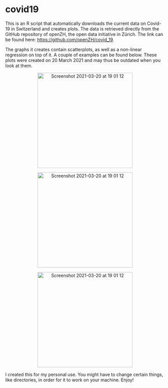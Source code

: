 # covid19

This is an R script that automatically downloads the current data on Covid-19 in Switzerland and creates plots. The data is retrieved directly from the GitHub repository of openZH, the open data initiative in Zürich. The link can be found here: https://github.com/openZH/covid_19. 

The graphs it creates contain scatterplots, as well as a non-linear regression on top of it. A couple of examples can be found below. These plots were created on 20 March 2021 and may thus be outdated when you look at them.

<p align='center'>
<img width="300" alt="Screenshot 2021-03-20 at 19 01 12" src="https://user-images.githubusercontent.com/61436958/111885987-5efdf480-89cb-11eb-9b47-00f25b1977f0.jpeg">
</p>

<p align='center'>
<img width="300" alt="Screenshot 2021-03-20 at 19 01 12" src="https://user-images.githubusercontent.com/61436958/111886068-c025c800-89cb-11eb-9535-47d252ff428d.jpeg">
</p>

<p align='center'>
<img width="300" alt="Screenshot 2021-03-20 at 19 01 12" src="https://user-images.githubusercontent.com/61436958/111886078-d6338880-89cb-11eb-9620-0a0376390a69.jpeg">
</p>

I created this for my personal use. You might have to change certain things, like directories, in order for it to work on your machine. Enjoy!

